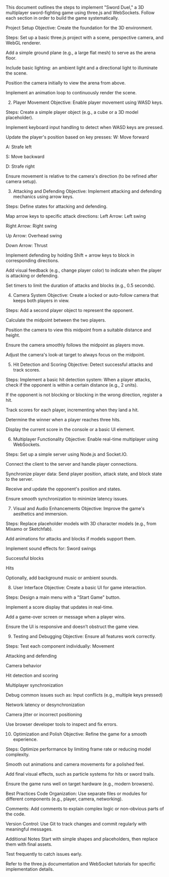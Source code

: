 This document outlines the steps to implement "Sword Duel," a 3D multiplayer sword-fighting game using three.js and WebSockets. Follow each section in order to build the game systematically.

Project Setup
Objective: Create the foundation for the 3D environment.

Steps:
Set up a basic three.js project with a scene, perspective camera, and WebGL renderer.

Add a simple ground plane (e.g., a large flat mesh) to serve as the arena floor.

Include basic lighting: an ambient light and a directional light to illuminate the scene.

Position the camera initially to view the arena from above.

Implement an animation loop to continuously render the scene.

2. Player Movement
   Objective: Enable player movement using WASD keys.

Steps:
Create a simple player object (e.g., a cube or a 3D model placeholder).

Implement keyboard input handling to detect when WASD keys are pressed.

Update the player's position based on key presses:
W: Move forward

A: Strafe left

S: Move backward

D: Strafe right

Ensure movement is relative to the camera's direction (to be refined after camera setup).

3. Attacking and Defending
   Objective: Implement attacking and defending mechanics using arrow keys.

Steps:
Define states for attacking and defending.

Map arrow keys to specific attack directions:
Left Arrow: Left swing

Right Arrow: Right swing

Up Arrow: Overhead swing

Down Arrow: Thrust

Implement defending by holding Shift + arrow keys to block in corresponding directions.

Add visual feedback (e.g., change player color) to indicate when the player is attacking or defending.

Set timers to limit the duration of attacks and blocks (e.g., 0.5 seconds).

4. Camera System
   Objective: Create a locked or auto-follow camera that keeps both players in view.

Steps:
Add a second player object to represent the opponent.

Calculate the midpoint between the two players.

Position the camera to view this midpoint from a suitable distance and height.

Ensure the camera smoothly follows the midpoint as players move.

Adjust the camera's look-at target to always focus on the midpoint.

5. Hit Detection and Scoring
   Objective: Detect successful attacks and track scores.

Steps:
Implement a basic hit detection system:
When a player attacks, check if the opponent is within a certain distance (e.g., 2 units).

If the opponent is not blocking or blocking in the wrong direction, register a hit.

Track scores for each player, incrementing when they land a hit.

Determine the winner when a player reaches three hits.

Display the current score in the console or a basic UI element.

6. Multiplayer Functionality
   Objective: Enable real-time multiplayer using WebSockets.

Steps:
Set up a simple server using Node.js and Socket.IO.

Connect the client to the server and handle player connections.

Synchronize player data:
Send player position, attack state, and block state to the server.

Receive and update the opponent's position and states.

Ensure smooth synchronization to minimize latency issues.

7. Visual and Audio Enhancements
   Objective: Improve the game's aesthetics and immersion.

Steps:
Replace placeholder models with 3D character models (e.g., from Mixamo or Sketchfab).

Add animations for attacks and blocks if models support them.

Implement sound effects for:
Sword swings

Successful blocks

Hits

Optionally, add background music or ambient sounds.

8. User Interface
   Objective: Create a basic UI for game interaction.

Steps:
Design a main menu with a "Start Game" button.

Implement a score display that updates in real-time.

Add a game-over screen or message when a player wins.

Ensure the UI is responsive and doesn’t obstruct the game view.

9. Testing and Debugging
   Objective: Ensure all features work correctly.

Steps:
Test each component individually:
Movement

Attacking and defending

Camera behavior

Hit detection and scoring

Multiplayer synchronization

Debug common issues such as:
Input conflicts (e.g., multiple keys pressed)

Network latency or desynchronization

Camera jitter or incorrect positioning

Use browser developer tools to inspect and fix errors.

10. Optimization and Polish
    Objective: Refine the game for a smooth experience.

Steps:
Optimize performance by limiting frame rate or reducing model complexity.

Smooth out animations and camera movements for a polished feel.

Add final visual effects, such as particle systems for hits or sword trails.

Ensure the game runs well on target hardware (e.g., modern browsers).

Best Practices
Code Organization: Use separate files or modules for different components (e.g., player, camera, networking).

Comments: Add comments to explain complex logic or non-obvious parts of the code.

Version Control: Use Git to track changes and commit regularly with meaningful messages.

Additional Notes
Start with simple shapes and placeholders, then replace them with final assets.

Test frequently to catch issues early.

Refer to the three.js documentation and WebSocket tutorials for specific implementation details.
